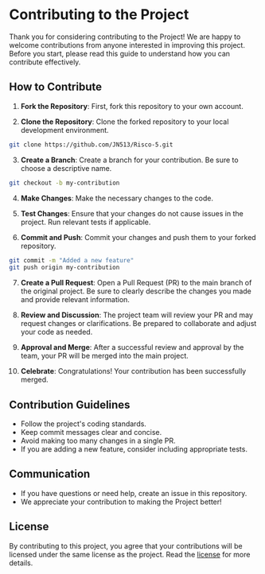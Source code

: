 # Contributing to the Project

Thank you for considering contributing to the Project! We are happy to welcome contributions from anyone interested in improving this project. Before you start, please read this guide to understand how you can contribute effectively.

## How to Contribute

1. **Fork the Repository**: First, fork this repository to your own account.

2. **Clone the Repository**: Clone the forked repository to your local development environment.

```bash
git clone https://github.com/JN513/Risco-5.git
```

3. **Create a Branch**: Create a branch for your contribution. Be sure to choose a descriptive name.

```bash
git checkout -b my-contribution
```

4. **Make Changes**: Make the necessary changes to the code.

5. **Test Changes**: Ensure that your changes do not cause issues in the project. Run relevant tests if applicable.

6. **Commit and Push**: Commit your changes and push them to your forked repository.

```bash
git commit -m "Added a new feature"
git push origin my-contribution
```

7. **Create a Pull Request**: Open a Pull Request (PR) to the main branch of the original project. Be sure to clearly describe the changes you made and provide relevant information.

8. **Review and Discussion**: The project team will review your PR and may request changes or clarifications. Be prepared to collaborate and adjust your code as needed.

9. **Approval and Merge**: After a successful review and approval by the team, your PR will be merged into the main project.

10. **Celebrate**: Congratulations! Your contribution has been successfully merged.

## Contribution Guidelines

- Follow the project's coding standards.
- Keep commit messages clear and concise.
- Avoid making too many changes in a single PR.
- If you are adding a new feature, consider including appropriate tests.

## Communication

- If you have questions or need help, create an issue in this repository.
- We appreciate your contribution to making the Project better!

## License

By contributing to this project, you agree that your contributions will be licensed under the same license as the project. Read the [license](https://github.com/JN513/Risco-5/blob/main/LICENSE) for more details.